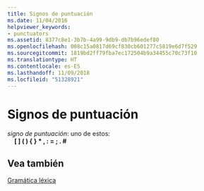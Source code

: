 ```yaml
---
title: Signos de puntuación
ms.date: 11/04/2016
helpviewer_keywords:
- punctuators
ms.assetid: 8377c8e1-3b7b-4a99-9db9-db7b96edef80
ms.openlocfilehash: 008c15a0817d69cf830cb601277c5819e6d7f529
ms.sourcegitcommit: 1819bd2ff79fba7ec172504b9a34455c70c73f10
ms.translationtype: HT
ms.contentlocale: es-ES
ms.lasthandoff: 11/09/2018
ms.locfileid: "51328921"
---
```

# <a name="punctuators"></a>Signos de puntuación

*signo de puntuación*: uno de estos:<br/>
&nbsp;&nbsp;&nbsp;&nbsp;**\[ ] ( ) { } \* , : = ; . #**

## <a name="see-also"></a>Vea también

[Gramática léxica](../c-language/lexical-grammar.md)